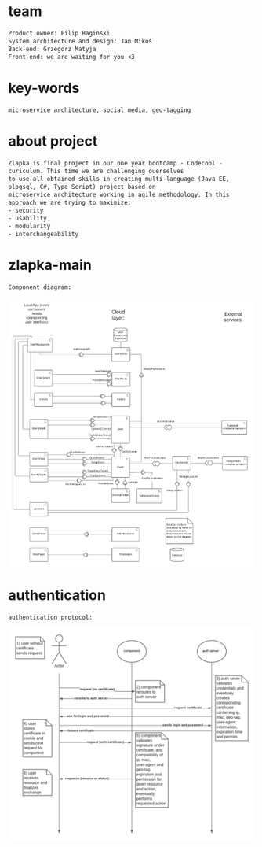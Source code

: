 # team
    Product owner: Filip Baginski
    System architecture and design: Jan Mikos
    Back-end: Grzegorz Matyja
    Front-end: we are waiting for you <3

# key-words
    microservice architecture, social media, geo-tagging

# about project
    Zlapka is final project in our one year bootcamp - Codecool - curiculum. This time we are challenging ouerselves
    to use all obtained skills in creating multi-language (Java EE, plpgsql, C#, Type Script) project based on 
    microservice architecture working in agile methodology. In this approach we are trying to maximize:
    - security
    - usability 
    - modularity
    - interchangeability

# zlapka-main
    Component diagram:
![ZlapkaComponentDiagram.png](/media/ZlapkaComponentDiagram.png)
# authentication
    authentication protocol:
![authentication.png](/media/authentication.png)